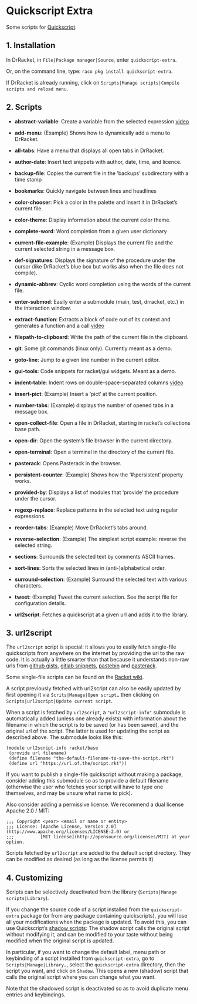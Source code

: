 # Quickscript Extra

Some scripts for [Quickscript](https://github.com/Metaxal/quickscript).

## 1. Installation

In DrRacket, in `File|Package manager|Source`, enter
`quickscript-extra`.

Or, on the command line, type: `raco pkg install quickscript-extra`.

If DrRacket is already running, click on `Scripts|Manage scripts|Compile
scripts and reload menu`.

## 2. Scripts

* **abstract-variable**: Create a variable from the selected expression
  [video](https://www.youtube.com/watch?v=qgjAZd4eBBY)

* **add-menu**: \(Example\) Shows how to dynamically add a menu to
  DrRacket.

* **all-tabs**: Have a menu that displays all open tabs in DrRacket.

* **author-date**: Insert text snippets with author, date, time, and
  licence.

* **backup-file**: Copies the current file in the ’backups’ subdirectory
  with a time stamp

* **bookmarks**: Quickly navigate between lines and headlines

* **color-chooser**: Pick a color in the palette and insert it in
  DrRacket’s current file.

* **color-theme**: Display information about the current color theme.

* **complete-word**: Word completion from a given user dictionary

* **current-file-example**: \(Example\) Displays the current file and
  the current selected string in a message box.

* **def-signatures**: Displays the signature of the procedure under the
  cursor (like DrRacket’s blue box but works also when the file does not
  compile).

* **dynamic-abbrev**: Cyclic word completion using the words of the
  current file.

* **enter-submod**: Easily enter a submodule (main, test, drracket,
  etc.) in the interaction window.

* **extract-function**: Extracts a block of code out of its context and
  generates a function and a call
  [video](https://www.youtube.com/watch?v=XinMxDLZ7Zw)

* **filepath-to-clipboard**: Write the path of the current file in the
  clipboard.

* **git**: Some git commands (linux only). Currently meant as a demo.

* **goto-line**: Jump to a given line number in the current editor.

* **gui-tools**: Code snippets for racket/gui widgets. Meant as a demo.

* **indent-table**: Indent rows on double-space-separated columns
  [video](https://www.youtube.com/watch?v=KJjVREsgnvA)

* **insert-pict**: \(Example\) Insert a ‘pict‘ at the current position.

* **number-tabs**: \(Example\) displays the number of opened tabs in a
  message box.

* **open-collect-file**: Open a file in DrRacket, starting in racket’s
  collections base path.

* **open-dir**: Open the system’s file browser in the current directory.

* **open-terminal**: Open a terminal in the directory of the current
  file.

* **pasterack**: Opens Pasterack in the browser.

* **persistent-counter**: \(Example\) Shows how the ‘\#:persistent‘
  property works.

* **provided-by**: Displays a list of modules that ‘provide‘ the
  procedure under the cursor.

* **regexp-replace**: Replace patterns in the selected text using
  regular expressions.

* **reorder-tabs**: \(Example\) Move DrRacket’s tabs around.

* **reverse-selection**: \(Example\) The simplest script example:
  reverse the selected string.

* **sections**: Surrounds the selected text by comments ASCII frames.

* **sort-lines**: Sorts the selected lines in (anti-)alphabetical order.

* **surround-selection**: \(Example\) Surround the selected text with
  various characters.

* **tweet**: \(Example\) Tweet the current selection. See the script
  file for configuration details.

* **url2script**: Fetches a quickscript at a given url and adds it to
  the library.

## 3. url2script

The `url2script` script is special: it allows you to easily fetch
single-file quickscripts from anywhere on the internet by providing the
url to the raw code. It is actually a little smarter than that because
it understands non-raw urls from [github
gists](https://gist.github.com), [gitlab
snippets](https://gitlab.com/snippets), [pastebin](https://pastebin.com)
and [pasterack](http://pasterack.org).

Some single-file scripts can be found on the [Racket
wiki](https://github.com/racket/racket/wiki/Quickscript-Scripts-for-DrRacket).

A script previously fetched with url2script can also be easily updated
by first opening it via `Scrits|Manage|Open script…` then clicking on
`Scripts|url2script|Update current script`.

When a script is fetched by `url2script`, a `"url2script-info"`
submodule is automatically added (unless one already exists) with
information about the filename in which the script is to be saved (or
has been saved), and the original url of the script. The latter is used
for updating the script as described above. The submodule looks like
this:

```racket
(module url2script-info racket/base                             
 (provide url filename)                                         
 (define filename "the-default-filename-to-save-the-script.rkt")
 (define url "https://url.of.the/script.rkt"))                  
```

If you want to publish a single-file quickscript without making a
package, consider adding this submodule so as to provide a default
filename (otherwise the user who fetches your script will have to type
one themselves, and may be unsure what name to pick).

Also consider adding a permissive license. We recommend a dual license
Apache 2.0 / MIT:

```racket
;;; Copyright <year> <email or name or entity>                        
;;; License: [Apache License, Version 2.0](http://www.apache.org/licenses/LICENSE-2.0) or                   
;;;          [MIT license](http://opensource.org/licenses/MIT) at your
option.                                                               
```

Scripts fetched by `url2script` are added to the default script
directory. They can be modified as desired (as long as the license
permits it)

## 4. Customizing

Scripts can be selectively deactivated from the library
\(`Scripts|Manage scripts|Library`).

If you change the source code of a script installed from the
`quickscript-extra` package \(or from any package containing
quickscripts\), you will lose all your modifications when the package is
updated. To avoid this, you can use Quickscript’s [shadow
scripts](https://docs.racket-lang.org/quickscript/index.html?q=quickscripts#%28part._.Shadow_scripts%29):
The shadow script calls the original script without modifying it, and
can be modified to your taste without being modified when the original
script is updated.

In particular, if you want to change the default label, menu path or
keybinding of a script installed from `quickscript-extra`, go to
`Scripts|Manage|Library…`, select the `quickscript-extra` directory,
then the script you want, and click on `Shadow`. This opens a new
(shadow) script that calls the original script where you can change what
you want.

Note that the shadowed script is deactivated so as to avoid duplicate
menu entries and keybindings.
